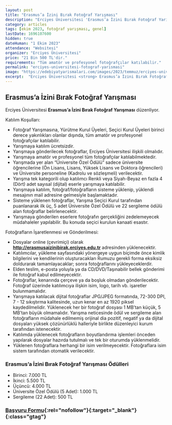 ```yaml
---
layout: post
title: "Erasmus’a İzini Bırak Fotoğraf Yarışması"
description: "Erciyes Üniversitesi 'Erasmus’a İzini Bırak Fotoğraf Yarışması' düzenliyor."
category: articles
tags: [ekim 2023, fotoğraf yarışması, genel]
lastDate: 1696107600
hidden: true
dateHuman: "1 Ekim 2023"
attendance: "Websitesi"
organizer: "Erciyes Üniversitesi"
price: "21 Bin 500 TL'dir."
requirements: "Tüm amatör ve profesyonel fotoğrafçılar katılabilir."
permalink: "erciyes-universitesi-fotograf-yarismasi"
image: "https://edebiyatyarismalari.com/images/2023/temmuz/erciyes-universitesi-fotograf-yarismasi.jpg"
excerpt:  "Erciyes Üniversitesi <strong> Erasmus’a İzini Bırak Fotoğraf Yarışması </strong> düzenliyor."
---
```


## Erasmus’a İzini Bırak Fotoğraf Yarışması
Erciyes Üniversitesi **Erasmus’a İzini Bırak Fotoğraf Yarışması** düzenliyor.  

Katılım Koşulları:
- Fotoğraf Yarışmasına, Yürütme Kurul Üyeleri, Seçici Kurul Üyeleri birinci derece yakınlıkları olanlar dışında, tüm amatör ve profesyonel fotoğrafçılar katılabilir.
- Yarışmaya katılım ücretsizdir.
- Yarışmaya gönderilecek fotoğraflar, Erciyes Üniversitesi ilişkili olmalıdır.
- Yarışmaya amatör ve profesyonel tüm fotoğrafçılar katılabilmektedir.
- Yarışmada yer alan “Üniversite Özel Ödülü” sadece üniversite öğrencilerine (Ön
Lisans, Lisans, Yüksek Lisans ve Doktora öğrencileri) ve Üniversite personeline (Kadrolu ve sözleşmeli) verilecektir.
- Yarışma tek kategorili olup katılımcı Renkli veya Siyah-Beyaz en fazla 4 (Dört) adet sayısal (dijital) eserle yarışmaya katılabilir.
- Yarışmaya katılım, fotoğraf/fotoğrafların sisteme yüklenip, yüklendi mesajının mail adresine gelmesiyle başlamaktadır.
- Sisteme yüklenen fotoğraflar, Yarışma Seçici Kurul tarafından puanlanarak ilk üç, 5 adet Üniversite Özel Ödülü ve 22 sergileme ödülü alan fotoğraflar belirlenecektir.
- Yarışmaya gönderilen eserlere fotoğrafın gerçekliğini zedelemeyecek müdahaleler yapılabilir. Bu konuda seçici kurulun kanaati esastır.

Fotoğrafların İşaretlenmesi ve Gönderilmesi:
- Dosyalar online (çevrimiçi) olarak **http://erasmusaizinibirak.erciyes.edu.tr** adresinden yüklenecektir.
- Katılımcılar, yükleme sayfasındaki yönergeye uygun biçimde önce kimlik bilgilerini ve kendilerinin oluşturacakları Rumuzu gerekli forma eksiksiz doldurarak tamamlayacaklar; sonra fotoğraflarını yükleyeceklerdir.
- Elden teslim, e-posta yoluyla ya da CD/DVD/Taşınabilir bellek gönderimi ile fotoğraf kabul edilmeyecektir.
- Fotoğraflar, kenarında çerçeve ya da boşluk olmadan gönderilecektir. Fotoğraf üzerinde katılımcıya ilişkin isim, logo, tarih vb. işaretler bulunmamalıdır.
- Yarışmaya katılacak dijital fotoğraflar JPG/JPEG formatında, 72-300 DPI, 7 - 12 sıkıştırma kalitesinde, uzun kenar en az 1920 piksel kaydedilmelidir. Yüklenecek her bir fotoğraf dosyası 1 MB’tan küçük, 5 MB’tan büyük olmamalıdır. Yarışma neticesinde ödül ve sergileme alan fotoğrafların müdahale edilmemiş orijinal dia pozitif, negatif ya da dijital dosyaları yüksek çözünürlüklü halleriyle birlikte düzenleyici kurum tarafından istenecektir.
- Katılımda yüklenecek fotoğrafların boyutlandırma işlemleri önceden yapılarak dosyalar hazırda tutulmalı ve tek bir oturumda yüklenmelidir.
- Yüklenen fotoğraflara herhangi bir isim verilmeyecektir. Fotoğraflara isim sistem tarafından otomatik verilecektir.


### Erasmus’a İzini Bırak Fotoğraf Yarışması Ödülleri
- Birinci: 7.000 TL 
- İkinci: 5.500 TL 
- Üçüncü: 4.000 TL
- Üniversite Özel Ödülü (5 Adet): 1.000 TL
- Sergileme (22 Adet): 500 TL


### [Başvuru Formu](https://erasmusaizinibirak.erciyes.edu.tr/?ref=edebiyatyarismalari.com){:rel="nofollow"}{:target="_blank"}{:class="gtag"}